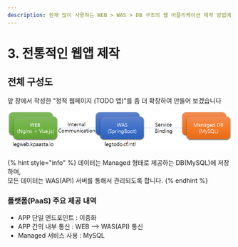 ```yaml
---
description: 현재 많이 사용하는 WEB > WAS > DB 구조의 웹 어플리케이션 제작 방법에 대해서 설명한다.
---
```


# 3. 전통적인 웹앱 제작

## 전체 구성도  

앞 장에서 작성한 "정적 웹페이지 \(TODO 앱\)"를 좀 더 확장하여 만들어 보겠습니다

![](../../.gitbook/assets/image%20%28170%29.png)

{% hint style="info" %}
데이터는 Managed 형태로 제공하는 DB\(MySQL\)에  저장하며,  
모든 데이터는 WAS\(API\) 서버를 통해서 관리되도록 합니다. 
{% endhint %}

### 플랫폼\(PaaS\) 주요 제공 내역 

* APP 단일 엔드포인트 : 이중화
* APP 간의 내부 통신 : WEB --&gt; WAS\(API\) 통신 
* Managed 서비스 사용 : MySQL  



